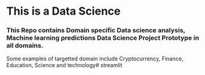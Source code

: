 # This is a Data Science 
### This Repo contains Domain specific Data science analysis, Machine learning predictions Data Science Project Prototype in all domains.

Some examples of targetted domain include Cryptocurrency, Finance, Education, Science and technology#   s t r e a m l i t  
 